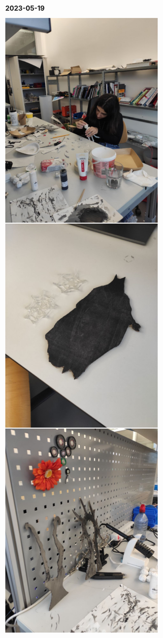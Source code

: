 ## 2023-05-19

<img src="imagesD/35.png" width="480px">

<img src="imagesD/36.png" width="480px">

<img src="imagesD/37.png" width="480px">